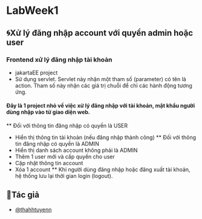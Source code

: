 
# LabWeek1

## 🌀Xử lý đăng nhập account với quyền admin hoặc user 
### Frontend xử lý đăng nhập tài khoản
- jakartaEE project
- Sử dụng servlet. Servlet này nhận một tham số (parameter) có tên là action. Tham số này nhận các giá trị chuỗi để chỉ các hành động 
tương ứng.
#### Đây là 1 project nhỏ về việc xử lý đăng nhập với tài khoản, mật khẩu người dùng nhập vào từ giao diện web. 
** Đối với thông tin đăng nhập có quyền là USER 
- Hiển thị thông tin tài khoản (nếu đăng nhập thành công)
** Đối với thông tin đăng nhập có quyền là ADMIN 
- Hiển thị danh sách account không phải là ADMIN 
- Thêm 1 user mới và cấp quyền cho user
- Cập nhật thông tin account 
- Xóa 1 account
** Khi người dùng đăng nhập hoặc đăng xuất tài khoản, hệ thống lưu lại thời gian login (logout).
## 👤Tác giả

- [@thahhtuyenn](https://github.com/thahhtuyenn)

